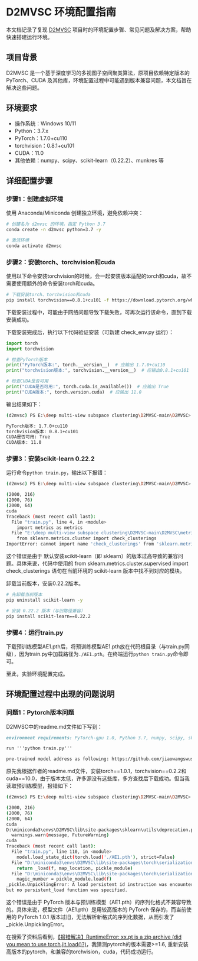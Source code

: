 # D2MVSC 环境配置指南

本文档记录了复现 [D2MVSC](https://github.com/jiaowangswust/D2MVSC) 项目时的环境配置步骤、常见问题及解决方案，帮助快速搭建运行环境。

## 项目背景

D2MVSC 是一个基于深度学习的多视图子空间聚类算法，原项目依赖特定版本的 PyTorch、CUDA 及其他库，环境配置过程中可能遇到版本兼容问题，本文档旨在解决这些问题。

## 环境要求

- 操作系统：Windows 10/11
- Python：3.7.x
- PyTorch：1.7.0+cu110
- torchvision：0.8.1+cu101
- CUDA：11.0
- 其他依赖：numpy、scipy、scikit-learn（0.22.2）、munkres 等

## 详细配置步骤

### 步骤1：创建虚拟环境

使用 Anaconda/Miniconda 创建独立环境，避免依赖冲突：

```bash
# 创建名为 d2mvsc 的环境，指定 Python 3.7
conda create -n d2mvsc python=3.7 -y

# 激活环境
conda activate d2mvsc
```

### 步骤2：安装torch、torchvision和cuda

使用以下命令安装torchvision的时候，会一起安装版本适配的torch和cuda，故不需要使用额外的命令安装torch和cuda。

```bash
# 下载安装torch、torchvision和cuda
pip install torchvision==0.8.1+cu101 -f https://download.pytorch.org/whl/torch_stable.html
```

下载安装过程中，可能由于网络问题导致下载失败，可再次运行该命令，直到下载安装成功。

下载安装完成后，执行以下代码验证安装（可新建 check_env.py 运行）：

```python
import torch
import torchvision

# 检查PyTorch版本
print("PyTorch版本:", torch.__version__)  # 应输出 1.7.0+cu110
print("torchvision版本:", torchvision.__version__)  # 应输出0.8.1+cu101

# 检查CUDA是否可用
print("CUDA是否可用:", torch.cuda.is_available())  # 应输出 True
print("CUDA版本:", torch.version.cuda)  # 应输出 11.0
```

输出结果如下：

```bash
(d2mvsc) PS E:\deep multi-view subspace clustering\D2MVSC-main\D2MVSC> python check_env.py # 命令行运行check_env.py文件

PyTorch版本: 1.7.0+cu110
torchvision版本: 0.8.1+cu101
CUDA是否可用: True
CUDA版本: 11.0
```

### 步骤3：安装scikit-learn 0.22.2

运行命令`python train.py`，输出以下报错：

```bash
(d2mvsc) PS E:\deep multi-view subspace clustering\D2MVSC-main\D2MVSC> python train.py  

(2000, 216)
(2000, 76)
(2000, 64)
cuda
Traceback (most recent call last):
  File "train.py", line 4, in <module>
    import metrics as metrics
  File "E:\deep multi-view subspace clustering\D2MVSC-main\D2MVSC\metrics.py", line 4, in <module>
    from sklearn.metrics.cluster import check_clusterings
ImportError: cannot import name 'check_clusterings' from 'sklearn.metrics.cluster' (D:\miniconda3\envs\d2mvsc_new\lib\site-packages\sklearn\metrics\cluster\__init__.py)
```

这个错误是由于 默认安装scikit-learn（即 sklearn）的版本过高导致的兼容问题。具体来说，代码中使用的 from sklearn.metrics.cluster.supervised import check_clusterings 语句在当前环境的 scikit-learn 版本中找不到对应的模块。

卸载当前版本，安装0.22.2版本。

```bash
# 先卸载当前版本
pip uninstall scikit-learn -y

# 安装 0.22.2 版本（与旧路径兼容）
pip install scikit-learn==0.22.2
```

### 步骤4：运行train.py

下载预训练模型AE1.pth后，将预训练模型AE1.pth放在代码根目录（与train.py同级），因为train.py中加载路径为`./AE1.pth`。在终端运行`python train.py`命令即可。

至此，实验环境配置完成。

## 环境配置过程中出现的问题说明

### 问题1：Pytorch版本问题

D2MVSC中的readme.md文件如下写到：

```markdown
environment requirements: PyTorch-gpu 1.0, Python 3.7, numpy, scipy, sklearn, and munkres

run '''python train.py'''

pre-trained model address as following: https://github.com/jiaowangswust/D2MVSC/releases/download/v0.0.0/AE1.pth
```

原先我根据作者的readme.md文件，安装torch==1.0.1，torchvision==0.2.2和cuda==10.0，由于版本太低，许多源没有这些库，多方查找后下载成功。但当我读取预训练模型，报错如下：

```bash
(d2mvsc) PS E:\deep multi-view subspace clustering\D2MVSC-main\D2MVSC> python train.py

(2000, 216)
(2000, 76)
(2000, 64)
cuda
D:\miniconda3\envs\D2MVSC\lib\site-packages\sklearn\utils\deprecation.py:144: FutureWarning: The sklearn.metrics.cluster.supervised module is  deprecated in version 0.22 and will be removed in version 0.24. The corresponding classes / functions should instead be imported from sklearn.metrics.cluster. Anything that cannot be imported from sklearn.metrics.cluster is now part of the private API.
  warnings.warn(message, FutureWarning)
cuda
Traceback (most recent call last):
  File "train.py", line 110, in <module>
    model.load_state_dict(torch.load('./AE1.pth'), strict=False)
  File "D:\miniconda3\envs\D2MVSC\lib\site-packages\torch\serialization.py", line 367, in load
    return _load(f, map_location, pickle_module)
  File "D:\miniconda3\envs\D2MVSC\lib\site-packages\torch\serialization.py", line 528, in _load
    magic_number = pickle_module.load(f)
_pickle.UnpicklingError: A load persistent id instruction was encountered,
but no persistent_load function was specified.
```

这个错误是由于 PyTorch 版本与预训练模型（AE1.pth）的序列化格式不兼容导致的。具体来说，模型文件（AE1.pth）是用较高版本的 PyTorch 保存的，而当前使用的 PyTorch 1.0.1 版本过旧，无法解析新格式的序列化数据，从而引发了 _pickle.UnpicklingError。

在搜索了资料后看到，[【报错解决】RuntimeError: xx.pt is a zip archive (did you mean to use torch.jit.load()?)](https://zhuanlan.zhihu.com/p/454415689)，我猜测pytorch的版本需要>=1.6,
重新安装高版本的pytorch，和兼容的torchvision，cuda，代码成功运行。

